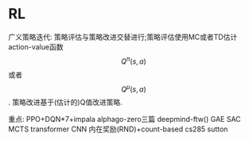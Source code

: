 # RL

广义策略迭代: 策略评估与策略改进交替进行;策略评估使用MC或者TD估计action-value函数$$Q^\pi(s,a)$$或者$$Q^\mu(s,a)$$. 策略改进基于(估计的)Q值改进策略.

重点:
PPO+DQN*7+impala
alphago-zero三篇
deepmind-ftw()
GAE
SAC
MCTS
transformer
CNN
内在奖励(RND)+count-based
cs285
sutton
